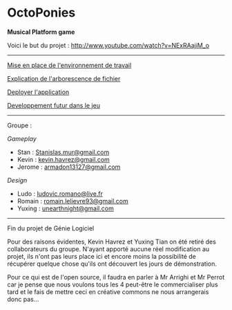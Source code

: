 OctoPonies
==========

**Musical Platform game**  


Voici le but du projet : http://www.youtube.com/watch?v=NExRAajiM_o

---------------------------------------------------------------------------------------------------------------------

[Mise en place de l'environnement de travail](https://github.com/Black-Butterfly/OctoPonies/blob/master/Wiki/EnvironnementDeTravail.txt)  

[Explication de l'arborescence de fichier](https://github.com/Black-Butterfly/OctoPonies/blob/master/Wiki/Arborescence.txt)  

[Deployer l'application](https://github.com/Black-Butterfly/OctoPonies/blob/master/Wiki/Deploiement.txt)  

[Developpement futur dans le jeu](https://github.com/Black-Butterfly/OctoPonies/blob/master/Wiki/DeveloppementFutur.txt)  


---------------------------------------------------------------------------------------------------------------------

Groupe :

*Gameplay*

* Stan : Stanislas.mur@gmail.com  
* Kevin : kevin.havrez@gmail.com  
* Jerome : armadon13127@gmail.com  

*Design*

* Ludo : ludovic.romano@live.fr  
* Romain : romain.lelievre93@gmail.com  
* Yuxing : unearthnight@gmail.com  

--------------------------------------------------------------------------------------------------------------------
Fin du projet de Génie Logiciel 

Pour des raisons évidentes, Kevin Havrez et Yuxing Tian on été retiré des collaborateurs du groupe. N'ayant apporté aucune réel modification au projet, ils n'ont pas leurs place ici et encore moins la possibilité de récupérer quelque chose qu'ils ont découvert les jours de démonstration.  

Pour ce qui est de l'open source, il faudra en parler à Mr Arrighi et Mr Perrot car je pense que nous voulons tous les 4 peut-être le commercialiser plus tard et le fais de mettre ceci en créative commons ne nous arrangerais donc pas...
